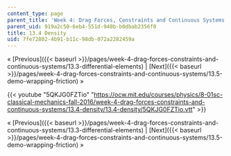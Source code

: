 ```yaml
---
content_type: page
parent_title: 'Week 4: Drag Forces, Constraints and Continuous Systems'
parent_uid: 919a2c50-6eb4-551d-940b-b0dbab2356f0
title: 13.4 Density
uid: 7fe72802-4b91-b11c-98db-072a2282459a
---
```


« [Previous]({{< baseurl >}}/pages/week-4-drag-forces-constraints-and-continuous-systems/13.3-differential-elements) | [Next]({{< baseurl >}}/pages/week-4-drag-forces-constraints-and-continuous-systems/13.5-demo-wrapping-friction) »

{{< youtube "5QKJG0FZTio" "https://ocw.mit.edu/courses/physics/8-01sc-classical-mechanics-fall-2016/week-4-drag-forces-constraints-and-continuous-systems/13.4-density/13.4-density/5QKJG0FZTio.vtt" >}}

« [Previous]({{< baseurl >}}/pages/week-4-drag-forces-constraints-and-continuous-systems/13.3-differential-elements) | [Next]({{< baseurl >}}/pages/week-4-drag-forces-constraints-and-continuous-systems/13.5-demo-wrapping-friction) »